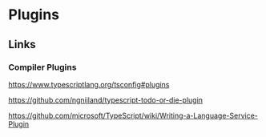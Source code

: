 # Plugins

## Links

### Compiler Plugins

https://www.typescriptlang.org/tsconfig#plugins

https://github.com/ngnijland/typescript-todo-or-die-plugin

https://github.com/microsoft/TypeScript/wiki/Writing-a-Language-Service-Plugin
